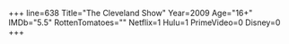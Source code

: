 +++
line=638
Title="The Cleveland Show"
Year=2009
Age="16+"
IMDb="5.5"
RottenTomatoes=""
Netflix=1
Hulu=1
PrimeVideo=0
Disney=0
+++

